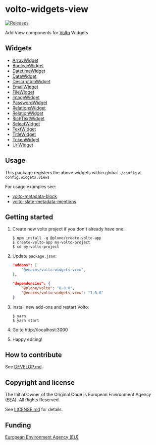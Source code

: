 # volto-widgets-view

[![Releases](https://img.shields.io/github/v/release/eea/volto-widgets-view)](https://github.com/eea/volto-widgets-view/releases)

Add View components for [Volto](https://github.com/plone/volto#volto) Widgets

## Widgets

* [ArrayWidget](https://github.com/eea/volto-widgets-view/blob/master/src/components/theme/Widgets/ArrayWidget.jsx)
* [BooleanWidget](https://github.com/eea/volto-widgets-view/blob/master/src/components/theme/Widgets/BooleanWidget.jsx)
* [DatetimeWidget](https://github.com/eea/volto-widgets-view/blob/master/src/components/theme/Widgets/DatetimeWidget.jsx)
* [DateWidget](https://github.com/eea/volto-widgets-view/blob/master/src/components/theme/Widgets/DateWidget.jsx)
* [DescriptionWidget](https://github.com/eea/volto-widgets-view/blob/master/src/components/theme/Widgets/DescriptionWidget.jsx)
* [EmailWidget](https://github.com/eea/volto-widgets-view/blob/master/src/components/theme/Widgets/EmailWidget.jsx)
* [FileWidget](https://github.com/eea/volto-widgets-view/blob/master/src/components/theme/Widgets/FileWidget.jsx)
* [ImageWidget](https://github.com/eea/volto-widgets-view/blob/master/src/components/theme/Widgets/ImageWidget.jsx)
* [PasswordWidget](https://github.com/eea/volto-widgets-view/blob/master/src/components/theme/Widgets/PasswordWidget.jsx)
* [RelationsWidget](https://github.com/eea/volto-widgets-view/blob/master/src/components/theme/Widgets/RelationsWidget.jsx)
* [RelationWidget](https://github.com/eea/volto-widgets-view/blob/master/src/components/theme/Widgets/RelationWidget.jsx)
* [RichTextWidget](https://github.com/eea/volto-widgets-view/blob/master/src/components/theme/Widgets/RichTextWidget.jsx)
* [SelectWidget](https://github.com/eea/volto-widgets-view/blob/master/src/components/theme/Widgets/SelectWidget.jsx)
* [TextWidget](https://github.com/eea/volto-widgets-view/blob/master/src/components/theme/Widgets/TextWidget.jsx)
* [TitleWidget](https://github.com/eea/volto-widgets-view/blob/master/src/components/theme/Widgets/TitleWidget.jsx)
* [TokenWidget](https://github.com/eea/volto-widgets-view/blob/master/src/components/theme/Widgets/TokenWidget.jsx)
* [UrlWidget](https://github.com/eea/volto-widgets-view/blob/master/src/components/theme/Widgets/UrlWidget.jsx)

## Usage

This package registers the above widgets within global `~/config` at `config.widgets.views`

For usage examples see:

* [volto-metadata-block](https://github.com/eea/volto-metadata-block)
* [volto-slate-metadata-mentions](https://github.com/eea/volto-slate-metadata-mentions)

## Getting started

1. Create new volto project if you don't already have one:
    ```
    $ npm install -g @plone/create-volto-app
    $ create-volto-app my-volto-project
    $ cd my-volto-project
    ```

1. Update `package.json`:
    ``` JSON
    "addons": [
        "@eeacms/volto-widgets-view",
    ],

    "dependencies": {
        "@plone/volto": "8.0.0",
        "@eeacms/volto-widgets-view": "1.0.0"
    }
    ```

1. Install new add-ons and restart Volto:
    ```
    $ yarn
    $ yarn start
    ```

1. Go to http://localhost:3000

1. Happy editing!


## How to contribute

See [DEVELOP.md](https://github.com/eea/volto-widgets-view/blob/master/DEVELOP.md).


## Copyright and license

The Initial Owner of the Original Code is European Environment Agency (EEA).
All Rights Reserved.

See [LICENSE.md](https://github.com/eea/volto-widgets-view/blob/master/LICENSE.md) for details.

## Funding

[European Environment Agency (EU)](http://eea.europa.eu)
